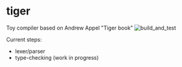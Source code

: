# tiger
Toy compiler based on Andrew Appel "Tiger book"
![build_and_test](https://github.com/vsiles/tiger/workflows/build_and_test/badge.svg?branch=master&event=push)

Current steps:
- lexer/parser
- type-checking (work in progress)
